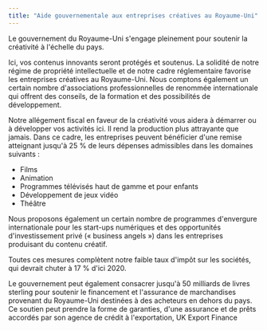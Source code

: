 ```yaml
---
title: "Aide gouvernementale aux entreprises créatives au Royaume-Uni"
---
```

Le gouvernement du Royaume-Uni s'engage pleinement pour soutenir la créativité à l'échelle du pays.

Ici, vos contenus innovants seront protégés et soutenus. La solidité de notre régime de propriété intellectuelle et de notre cadre réglementaire favorise les entreprises créatives au Royaume-Uni.  Nous comptons également un certain nombre d'associations professionnelles de renommée internationale qui offrent des conseils, de la formation et des possibilités de développement.

Notre allégement fiscal en faveur de la créativité vous aidera à démarrer ou à développer vos activités ici. Il rend la production plus attrayante que jamais. Dans ce cadre, les entreprises peuvent bénéficier d'une remise atteignant jusqu'à 25 % de leurs dépenses admissibles dans les domaines suivants :
- Films
- Animation
- Programmes télévisés haut de gamme et pour enfants
- Développement de jeux vidéo
- Théâtre 

Nous proposons également un certain nombre de programmes d'envergure internationale pour les start-ups numériques et des opportunités d'investissement privé (« business angels ») dans les entreprises produisant du contenu créatif.

Toutes ces mesures complètent notre faible taux d'impôt sur les sociétés, qui devrait chuter à 17 % d'ici 2020.

Le gouvernement peut également consacrer jusqu'à 50 milliards de livres sterling pour soutenir le financement et l'assurance de marchandises provenant du Royaume-Uni destinées à des acheteurs en dehors du pays. Ce soutien peut prendre la forme de garanties, d'une assurance et de prêts accordés par son agence de crédit à l'exportation, UK Export Finance
